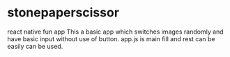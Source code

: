 # stonepaperscissor
react native fun app
This a basic app which switches images randomly and have basic input without use of button.
app.js is main fill and rest can be easily can be used.
